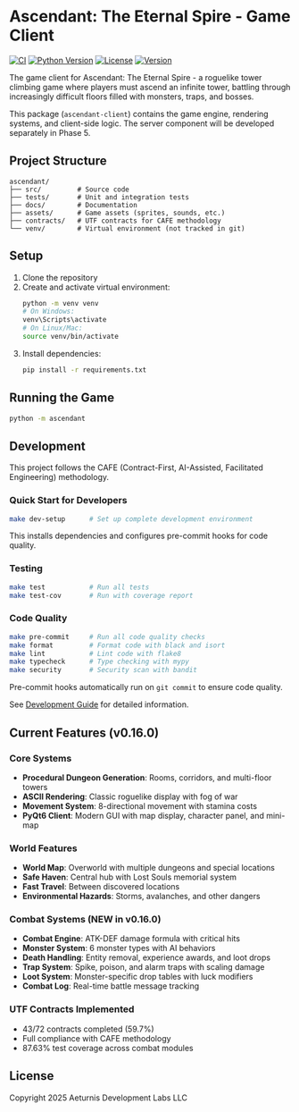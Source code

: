 # Ascendant: The Eternal Spire - Game Client

[![CI](https://github.com/Aeturnis-Development-Labs-LLC/ascendant/actions/workflows/ci.yml/badge.svg)](https://github.com/Aeturnis-Development-Labs-LLC/ascendant/actions/workflows/ci.yml)
[![Python Version](https://img.shields.io/badge/python-3.10%20%7C%203.11%20%7C%203.12-blue)](https://www.python.org/)
[![License](https://img.shields.io/badge/license-Proprietary-red)](LICENSE)
[![Version](https://img.shields.io/badge/version-0.16.0-green)](VERSION)

The game client for Ascendant: The Eternal Spire - a roguelike tower climbing game where players must ascend an infinite tower, battling through increasingly difficult floors filled with monsters, traps, and bosses.

This package (`ascendant-client`) contains the game engine, rendering systems, and client-side logic. The server component will be developed separately in Phase 5.

## Project Structure

```
ascendant/
├── src/         # Source code
├── tests/       # Unit and integration tests
├── docs/        # Documentation
├── assets/      # Game assets (sprites, sounds, etc.)
├── contracts/   # UTF contracts for CAFE methodology
└── venv/        # Virtual environment (not tracked in git)
```

## Setup

1. Clone the repository
2. Create and activate virtual environment:
   ```bash
   python -m venv venv
   # On Windows:
   venv\Scripts\activate
   # On Linux/Mac:
   source venv/bin/activate
   ```
3. Install dependencies:
   ```bash
   pip install -r requirements.txt
   ```

## Running the Game

```bash
python -m ascendant
```

## Development

This project follows the CAFE (Contract-First, AI-Assisted, Facilitated Engineering) methodology.

### Quick Start for Developers

```bash
make dev-setup      # Set up complete development environment
```

This installs dependencies and configures pre-commit hooks for code quality.

### Testing

```bash
make test           # Run all tests
make test-cov       # Run with coverage report
```

### Code Quality

```bash
make pre-commit     # Run all code quality checks
make format         # Format code with black and isort
make lint           # Lint code with flake8
make typecheck      # Type checking with mypy
make security       # Security scan with bandit
```

Pre-commit hooks automatically run on `git commit` to ensure code quality.

See [Development Guide](docs/DEVELOPMENT.md) for detailed information.

## Current Features (v0.16.0)

### Core Systems
- **Procedural Dungeon Generation**: Rooms, corridors, and multi-floor towers
- **ASCII Rendering**: Classic roguelike display with fog of war
- **Movement System**: 8-directional movement with stamina costs
- **PyQt6 Client**: Modern GUI with map display, character panel, and mini-map

### World Features
- **World Map**: Overworld with multiple dungeons and special locations
- **Safe Haven**: Central hub with Lost Souls memorial system
- **Fast Travel**: Between discovered locations
- **Environmental Hazards**: Storms, avalanches, and other dangers

### Combat Systems (NEW in v0.16.0)
- **Combat Engine**: ATK-DEF damage formula with critical hits
- **Monster System**: 6 monster types with AI behaviors
- **Death Handling**: Entity removal, experience awards, and loot drops
- **Trap System**: Spike, poison, and alarm traps with scaling damage
- **Loot System**: Monster-specific drop tables with luck modifiers
- **Combat Log**: Real-time battle message tracking

### UTF Contracts Implemented
- 43/72 contracts completed (59.7%)
- Full compliance with CAFE methodology
- 87.63% test coverage across combat modules

## License

Copyright 2025 Aeturnis Development Labs LLC
